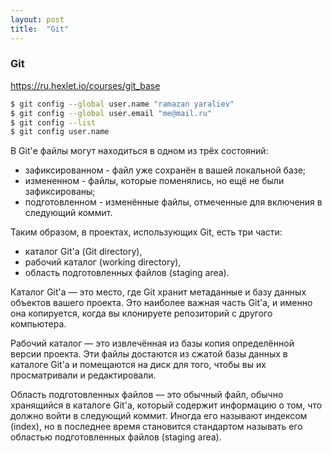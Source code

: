 ```yaml
---
layout: post
title:  "Git"
---
```

### Git

https://ru.hexlet.io/courses/git_base

```bash
$ git config --global user.name "ramazan yaraliev"
$ git config --global user.email "me@mail.ru"
$ git config --list
$ git config user.name
```

В Git'е файлы могут находиться в одном из трёх состояний:
- зафиксированном - файл уже сохранён в вашей локальной базе;
- измененном      - файлы, которые поменялись, но ещё не были зафиксированы;
- подготовленном  - изменённые файлы, отмеченные для включения в следующий коммит.

Таким образом, в проектах, использующих Git, есть три части:
- каталог Git'а (Git directory),
- рабочий каталог (working directory),
- область подготовленных файлов (staging area).

Каталог Git'а — это место, где Git хранит метаданные и базу данных объектов вашего проекта. Это наиболее важная часть Git'а, и именно она копируется, когда вы клонируете репозиторий с другого компьютера.

Рабочий каталог — это извлечённая из базы копия определённой версии проекта. Эти файлы достаются из сжатой базы данных в каталоге Git'а и помещаются на диск для того, чтобы вы их просматривали и редактировали.

Область подготовленных файлов — это обычный файл, обычно хранящийся в каталоге Git'а, который содержит информацию о том, что должно войти в следующий коммит. Иногда его называют индексом (index), но в последнее время становится стандартом называть его областью подготовленных файлов (staging area).


